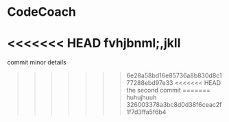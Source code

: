 # CodeCoach
<<<<<<< HEAD
fvhjbnml;,jkll
=======
commit minor details
>>>>>>> 6e28a58bd16e85736a8b830d8c177288ebd97e33
<<<<<<< HEAD
the second commit
=======
huhujhuuh
>>>>>>> 326003378a3bc8d0d38f6ceac2f1f7d3ffa5f6b4
